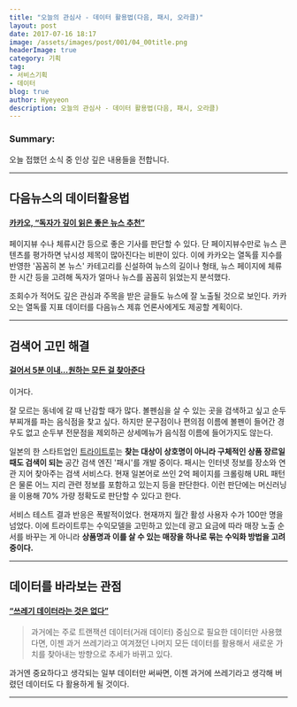 ```yaml
---
title: "오늘의 관심사 - 데이터 활용법(다음, 패시, 오라클)"
layout: post
date: 2017-07-16 18:17
image: /assets/images/post/001/04_00title.png
headerImage: true
category: 기획
tag:
- 서비스기획
- 데이터
blog: true
author: Hyeyeon
description: 오늘의 관심사 - 데이터 활용법(다음, 패시, 오라클)
---
```


### Summary:

오늘 접했던 소식 중 인상 깊은 내용들을 전합니다.

---

## 다음뉴스의 데이터활용법

#### [카카오, “독자가 깊이 읽은 좋은 뉴스 추천”](http://www.bloter.net/archives/285101)

페이지뷰 수나 체류시간 등으로 좋은 기사를 판단할 수 있다. 단 페이지뷰수만로 뉴스 콘텐츠를 평가하면 낚시성 제목이 많아진다는 비판이 있다. 이에 카카오는 열독률 지수를 반영한 '꼼꼼히 본 뉴스' 카테고리를 신설하여 뉴스의 길이나 형태, 뉴스 페이지에 체류한 시간 등을 고려해 독자가 얼마나 뉴스를 꼼꼼히 읽었는지 분석했다.

조회수가 적어도 깊은 관심과 주목을 받은 글들도 뉴스에 잘 노출될 것으로 보인다. 카카오는 열독률 지표 데이터를 다음뉴스 제휴 언론사에게도 제공할 계획이다.

---

## 검색어 고민 해결

#### [걸어서 5분 이내…원하는 모든 걸 찾아준다](http://www.venturesquare.net/751098)

이거다.

잘 모르는 동네에 갈 때 난감할 때가 많다. 볼펜심을 살 수 있는 곳을 검색하고 싶고 순두부찌개를 파는 음식점을 찾고 싶다. 하지만 문구점이나 편의점 이름에 볼펜이 들어간 경우도 없고 순두부 전문점을 제외하곤 상세메뉴가 음식점 이름에 들어가지도 않는다.

일본의 한 스타트업인 [트라이트루](http://www.tritrue.com)는 **찾는 대상이 상호명이 아니라 구체적인 상품 장르일 때도 검색이 되는** 공간 검색 엔진 '패시'를 개발 중이다. 패시는 인터넷 정보를 장소와 연관 지어 찾아주는 검색 서비스다. 현재 일본어로 쓰인 2억 페이지를 크롤링해 URL 패턴은 물론 어느 지리 관련 정보를 포함하고 있는지 등을 판단한다. 이런 판단에는 머신러닝을 이용해 70% 가량 정확도로 판단할 수 있다고 한다.

서비스 테스트 결과 반응은 폭발적이었다. 현재까지 월간 활성 사용자 수가 100만 명을 넘었다. 이에 트라이트루는 수익모델을 고민하고 있는데 광고 요금에 따라 매장 노출 순서를 바꾸는 게 아니라 **상품명과 이를 살 수 있는 매장을 하나로 묶는 수익화 방법을 고려 중이다.**

---

## 데이터를 바라보는 관점

#### [“쓰레기 데이터라는 것은 없다”](http://www.zdnet.co.kr/news/news_view.asp?artice_id=20170712115928)

> 과거에는 주로 트랜잭션 데이터(거래 데이터) 중심으로 필요한 데이터만 사용했다면, 이젠 과거 쓰레기라고 여겨졌던 나머지 모든 데이터를 활용해서 새로운 가치를 찾아내는 방향으로 추세가 바뀌고 있다.

과거엔 중요하다고 생각되는 일부 데이터만 써싸면, 이젠 과거에 쓰레기라고 생각해 버렸던 데이터도 다 활용하게 될 것이다.

---
